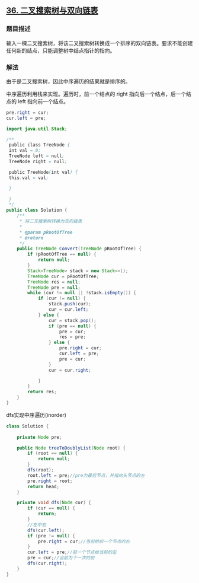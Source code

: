 ## [36. 二叉搜索树与双向链表](https://leetcode.cn/problems/er-cha-sou-suo-shu-yu-shuang-xiang-lian-biao-lcof/)


### 题目描述

输入一棵二叉搜索树，将该二叉搜索树转换成一个排序的双向链表。要求不能创建任何新的结点，只能调整树中结点指针的指向。

### 解法

由于是二叉搜索树，因此中序遍历的结果就是排序的。

中序遍历利用栈来实现。遍历时，前一个结点的 right 指向后一个结点，后一个结点的 left 指向前一个结点。

```java
pre.right = cur;
cur.left = pre;
```

```java
import java.util.Stack;

/**
 public class TreeNode {
 int val = 0;
 TreeNode left = null;
 TreeNode right = null;

 public TreeNode(int val) {
 this.val = val;

 }

 }
 */
public class Solution {
    /**
     * 将二叉搜索树转换为双向链表
     *
     * @param pRootOfTree
     * @return
     */
    public TreeNode Convert(TreeNode pRootOfTree) {
        if (pRootOfTree == null) {
            return null;
        }
        Stack<TreeNode> stack = new Stack<>();
        TreeNode cur = pRootOfTree;
        TreeNode res = null;
        TreeNode pre = null;
        while (cur != null || !stack.isEmpty()) {
            if (cur != null) {
                stack.push(cur);
                cur = cur.left;
            } else {
                cur = stack.pop();
                if (pre == null) {
                    pre = cur;
                    res = pre;
                } else {
                    pre.right = cur;
                    cur.left = pre;
                    pre = cur;
                }
                cur = cur.right;

            }
        }
        return res;
    }
}
```

dfs实现中序遍历(inorder)
````java
class Solution {
    
    private Node pre;

    public Node treeToDoublyList(Node root) {
        if (root == null) {
            return null;
        }
        dfs(root);
        root.left = pre;//pre为最后节点，并指向头节点的左
        pre.right = root;
        return head;
    }

    private void dfs(Node cur) {
        if (cur == null) {
            return;
        }
        //左中右
        dfs(cur.left);
        if (pre != null) {
            pre.right = cur;//当前给前一个节点的右
        }
        cur.left = pre;//前一个节点给当前的左
        pre = cur;//当前为下一次的前
        dfs(cur.right);
    }
}
````